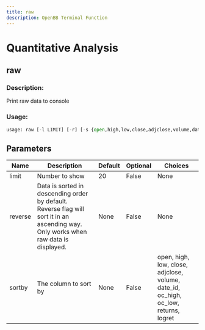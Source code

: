 ```yaml
---
title: raw
description: OpenBB Terminal Function
---
```


# Quantitative Analysis

## raw

### Description: 

Print raw data to console

### Usage: 
```python
usage: raw [-l LIMIT] [-r] [-s {open,high,low,close,adjclose,volume,date_id,oc_high,oc_low,returns,logret}]
```

## Parameters

| Name | Description | Default | Optional | Choices |
| ---- | ----------- | ------- | -------- | ------- |
| limit | Number to show | 20 | False | None |
| reverse | Data is sorted in descending order by default. Reverse flag will sort it in an ascending way. Only works when raw data is displayed. | None | False | None |
| sortby | The column to sort by | None | False | open, high, low, close, adjclose, volume, date_id, oc_high, oc_low, returns, logret |


